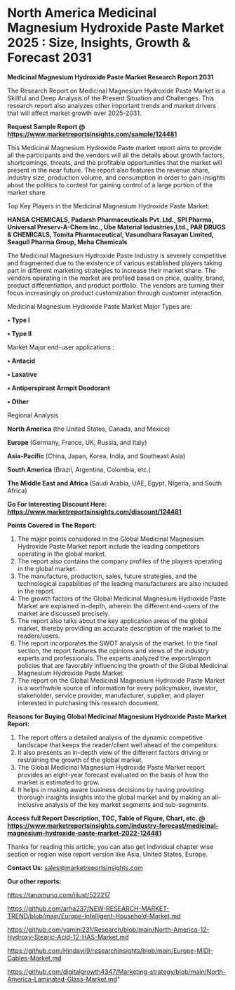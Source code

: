 # North America Medicinal Magnesium Hydroxide Paste Market 2025 : Size, Insights, Growth & Forecast 2031

<strong>Medicinal Magnesium Hydroxide Paste Market Research Report 2031</strong>

The Research Report on Medicinal Magnesium Hydroxide Paste Market is a Skillful and Deep Analysis of the Present Situation and Challenges. This research report also analyzes other important trends and market drivers that will affect market growth over 2025-2031.

<strong>Request Sample Report @ <a href=https://www.marketreportsinsights.com/sample/124481>https://www.marketreportsinsights.com/sample/124481</a></strong>

This Medicinal Magnesium Hydroxide Paste market report aims to provide all the participants and the vendors will all the details about growth factors, shortcomings, threats, and the profitable opportunities that the market will present in the near future. The report also features the revenue share, industry size, production volume, and consumption in order to gain insights about the politics to contest for gaining control of a large portion of the market share.

Top Key Players in the Medicinal Magnesium Hydroxide Paste Market:

<strong>HANSA CHEMICALS, Padarsh Pharmaceuticals Pvt. Ltd., SPI Pharma, Universal Preserv-A-Chem Inc., Ube Material Industries,Ltd., PAR DRUGS & CHEMICALS, Tomita Pharmaceutical, Vasundhara Rasayan Limited, Seagull Pharma Group, Meha Chemicals</strong>

The Medicinal Magnesium Hydroxide Paste Industry is severely competitive and fragmented due to the existence of various established players taking part in different marketing strategies to increase their market share. The vendors operating in the market are profiled based on price, quality, brand, product differentiation, and product portfolio. The vendors are turning their focus increasingly on product customization through customer interaction.

Medicinal Magnesium Hydroxide Paste Market Major Types are:

<strong>• Type I

• Type II</strong>

Market Major end-user applications :

<strong>• Antacid

• Laxative

• Antiperspirant Armpit Deodorant

• Other</strong>

Regional Analysis

</u><strong><b>North America</b></strong> (the United States, Canada, and Mexico)

<strong><b>Europe </b></strong>(Germany, France, UK, Russia, and Italy)

<strong><b>Asia-Pacific</b></strong> (China, Japan, Korea, India, and Southeast Asia)

<strong><b>South America</b></strong> (Brazil, Argentina, Colombia, etc.)

<strong><b>The Middle East and Africa</b></strong> (Saudi Arabia, UAE, Egypt, Nigeria, and South Africa)

<strong>Go For Interesting Discount Here: <a href=https://www.marketreportsinsights.com/discount/124481>https://www.marketreportsinsights.com/discount/124481</a></strong>

<strong>Points Covered in The Report:</strong>
<ol>
  <li>The major points considered in the Global Medicinal Magnesium Hydroxide Paste Market report include the leading competitors operating in the global market.</li>
  <li>The report also contains the company profiles of the players operating in the global market.</li>
  <li>The manufacture, production, sales, future strategies, and the technological capabilities of the leading manufacturers are also included in the report.</li>
  <li>The growth factors of the Global Medicinal Magnesium Hydroxide Paste Market are explained in-depth, wherein the different end-users of the market are discussed precisely.</li>
  <li>The report also talks about the key application areas of the global market, thereby providing an accurate description of the market to the readers/users.</li>
  <li>The report incorporates the SWOT analysis of the market. In the final section, the report features the opinions and views of the industry experts and professionals. The experts analyzed the export/import policies that are favorably influencing the growth of the Global Medicinal Magnesium Hydroxide Paste Market.</li>
  <li>The report on the Global Medicinal Magnesium Hydroxide Paste Market is a worthwhile source of information for every policymaker, investor, stakeholder, service provider, manufacturer, supplier, and player interested in purchasing this research document.</li>
</ol>
<strong>Reasons for Buying Global Medicinal Magnesium Hydroxide Paste Market Report:</strong>

<ol>
  <li>The report offers a detailed analysis of the dynamic competitive landscape that keeps the reader/client well ahead of the competitors.</li>
  <li>It also presents an in-depth view of the different factors driving or restraining the growth of the global market.</li>
  <li>The Global Medicinal Magnesium Hydroxide Paste Market report provides an eight-year forecast evaluated on the basis of how the market is estimated to grow.</li>
  <li>It helps in making aware business decisions by having providing thorough insights insights into the global market and by making an all-inclusive analysis of the key market segments and sub-segments.</li>
</ol>
<strong>Access full Report Description, TOC, Table of Figure, Chart, etc. @ <a href=https://www.marketreportsinsights.com/industry-forecast/medicinal-magnesium-hydroxide-paste-market-2022-124481>https://www.marketreportsinsights.com/industry-forecast/medicinal-magnesium-hydroxide-paste-market-2022-124481</a></strong>


Thanks for reading this article; you can also get individual chapter wise section or region wise report version like Asia, United States, Europe.

<strong>Contact Us:</strong>
sales@marketreportsinsights.com

<strong>Our other reports:</strong>

<a href=https://tanomuno.com/illust/522217>https://tanomuno.com/illust/522217</a>

<a href=https://github.com/arha237/NEW-RESEARCH-MARKET-TREND/blob/main/Europe-Intelligent-Household-Market.md>https://github.com/arha237/NEW-RESEARCH-MARKET-TREND/blob/main/Europe-Intelligent-Household-Market.md</a>

<a href=https://github.com/yamini231/Research/blob/main/North-America-12-Hydroxy-Stearic-Acid-12-HAS-Market.md>https://github.com/yamini231/Research/blob/main/North-America-12-Hydroxy-Stearic-Acid-12-HAS-Market.md</a>

<a href=https://github.com/Hindavii9/researchinsights/blob/main/Europe-MIDI-Cables-Market.md>https://github.com/Hindavii9/researchinsights/blob/main/Europe-MIDI-Cables-Market.md</a>

<a href=https://github.com/digitalgrowth4347/Marketing-strategy/blob/main/North-America-Laminated-Glass-Market.md>https://github.com/digitalgrowth4347/Marketing-strategy/blob/main/North-America-Laminated-Glass-Market.md</a>"
